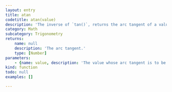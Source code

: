 ```yaml
---
layout: entry
title: atan
codetitle: atan(value)
description: 'The inverse of `tan()`, returns the arc tangent of a value. This function expects the values in the range of `-1` to `1` and values are returned in the range `0` to `PI` (`3.1415927`).'
category: Math
subcategory: Trigonometry
returns:
    name: null
    description: 'The arc tangent.'
    type: [Number]
parameters:
    - {name: value, description: 'The value whose arc tangent is to be returned.', optional: false, type: [Number]}
kind: function
todo: null
examples: []

---
```

